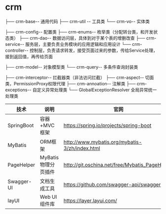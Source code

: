 # crm
├── crm-base-- 通用代码
├── crm-util -- 工具类
└── crm-vo-- 实体类

├── crm-config-- 配置类
├── crm-enums-- 枚举类（分配转台类，和开发状态类）
├── crm-dao-- 数据访问层，具体到对于某个表的增删改查
├── crm-service-- 服务层，主要负责业务模块的应用逻辑和应用设计
└── crm-controller-- 控制层，负责请求转发，接受页面过来的参数，传给Service处理，接到返回值，再传给页面

├── crm-model-- 对象模型类
└── crm-query-- 多条件查询封装类

├── crm-interceptor-- 拦截器类（非法访问拦截）
├── crm-aspect-- 切面类，PermissionProxy权限代理
├── crm-annoation-- 注解类
├── crm-exceptions-- 自定义异常处理类
└── GlobalExceptionResolver 全局异常统一处理类

| 技术       | 说明                | 官网                                           |
| ---------- | ------------------- | ---------------------------------------------- |
| SpringBoot | 容器+MVC框架        | https://spring.io/projects/spring-boot         |
| MyBatis    | ORM框架             | http://www.mybatis.org/mybatis-3/zh/index.html |
| PageHelper | MyBatis物理分页插件 | http://git.oschina.net/free/Mybatis_PageHelper |
| Swagger-UI | 文档生成工具        | https://github.com/swagger-api/swagger-ui      |
| layUI      | Web UI组件库        | https://layer.layui.com/                       |
